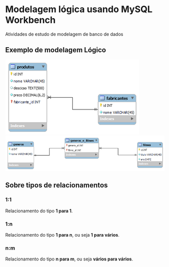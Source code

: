 # Modelagem lógica usando MySQL Workbench

Atividades de estudo de modelagem de banco de dados

## Exemplo de modelagem Lógico

![Modelo lógico do sistema de vendas](modelo-logico-venda.png)
![Modelo lógico do sistema de vendas](modelo-logico-filme.png)

## Sobre tipos de relacionamentos

### 1:1

Relacionamento do tipo **1 para 1**.

### 1:n

Relacionamento do tipo **1 para n**, ou seja **1 para vários**.

### n:m
Relacionamento do tipo **n para m**, ou seja **vários para vários**.
